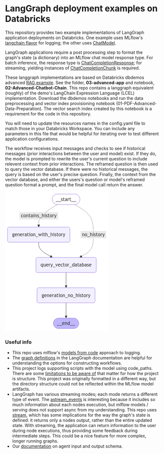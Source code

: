 # LangGraph deployment examples on Databricks

This repository provides two example implementations of LangGraph application deployments on Databricks. One example uses MLflow's [langchain flavor](https://mlflow.org/docs/latest/python_api/mlflow.langchain.html#mlflow.langchain.log_model) for logging; the other uses [ChatModel](https://mlflow.org/docs/latest/llms/chat-model-intro/index.html).

LangGraph applications require a post processing step to format the graph's state (a dictionary) into an MLflow chat model response type. For batch inference, the response type is [ChatCompletionResponse](https://mlflow.org/docs/latest/python_api/mlflow.types.html#mlflow.types.llm.ChatCompletionResponse); for streaming, yielding instances of [ChatCompletionChunk](https://mlflow.org/docs/latest/python_api/mlflow.types.html#mlflow.types.llm.ChatCompletionChunk) is required.

These langgraph implementations are based on Databricks dbdemos advanced [RAG example](https://www.databricks.com/resources/demos/tutorials/data-science-and-ai/lakehouse-ai-deploy-your-llm-chatbot?itm_data=demo_center). See the folder, **03-advanced-app** and notebook, **02-Advanced-Chatbot-Chain**. This repo contains a langgraph equivalent (roughly) of the demo's LangChain Expression Language (LCEL) implementation. Download the dbdemos notebooks and run the data preprocessing and vector index provisioning notebook (01-PDF-Advanced-Data-Preparation). The vector search index created by this notebook is a requirement for the code in this repository.

You will need to update the resources names in the config.yaml file to match those in your Databricks Workspace. You can include any parameters in this file that would be helpful for iterating over to test different application configurations.

The workflow receives input messages and checks to see if historical messages (prior interactions between the user and model) exist. If they do, the model is prompted to rewrite the user's current question to include relevent context from prior interactions. The reframed question is then used to query the vector database. If there were no historical messages, the query is based on the user's precise question.
Finally, the context from the vector database, and either the users's question or model's reframed question format a prompt, and the final model call return the answer.

![langgraph workflow](img/graph.png)

### Useful info

 - This repo uses mlflow's [models from code](https://mlflow.org/docs/latest/model/models-from-code.html) approach to logging.
 - The [graph definitions](https://langchain-ai.github.io/langgraph/reference/graphs/#graph-definitions) in the LangGraph documentation are helpful for understanding the options for constructing workflows.
 - This project logs supporting scripts with the model using code_paths. There are some [limitations to be aware of](https://mlflow.org/docs/latest/model/dependencies.html#caveats-of-code-paths-option) that matter for how the project is structure. This project was originally formatted in a different way, but the directory structure could not be reflected within the MLflow model artifacts.
 - LangGraph has various streaming modes; each mode returns a different type of event. The [astream_events](https://langchain-ai.github.io/langgraph/how-tos/streaming-events-from-within-tools/#using-stream-events-api) is interesting because it includes so much information about each nodes execution, but mlflow models / serving does not support async from my understanding. This repo uses [stream](https://langchain-ai.github.io/langgraph/concepts/streaming/#streaming), which has some implications for the way the graph's state is defined: it returns only a nodes output, rather than the entire updated state. With streaming, the application can return information to the user during node executions, thus providing some feedback during intermediate steps. This could be a nice feature for more complex, longer running graphs.
 - Our [documentation](https://docs.databricks.com/en/generative-ai/agent-framework/agent-schema.html#define-an-agents-input-and-output-schema) on agent input and output schema.